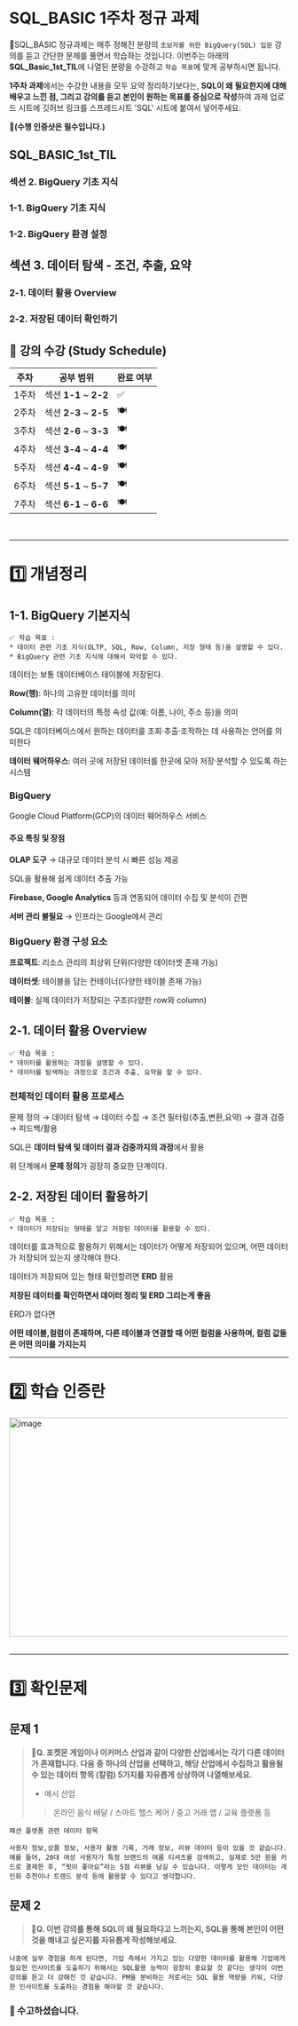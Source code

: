 # SQL_BASIC 1주차 정규 과제 

📌SQL_BASIC 정규과제는 매주 정해진 분량의 `초보자를 위한 BigQuery(SQL) 입문` 강의를 듣고 간단한 문제를 풀면서 학습하는 것입니다. 이번주는 아래의 **SQL_Basic_1st_TIL**에 나열된 분량을 수강하고 `학습 목표`에 맞게 공부하시면 됩니다.

**1주차 과제**에서는 수강한 내용을 모두 요약 정리하기보다는, **SQL이 왜 필요한지에 대해 배우고 느낀 점, 그리고 강의를 듣고 본인이 원하는 목표를 중심으로 작성**하여 과제 업로드 시트에 깃허브 링크를 스프레드시트 'SQL' 시트에 붙여서 넣어주세요. 

**👀(수행 인증샷은 필수입니다.)** 

## SQL_BASIC_1st_TIL

### 섹션 2. BigQuery 기초 지식

### 1-1. BigQuery 기초 지식

### 1-2. BigQuery 환경 설정

## 섹션 3. 데이터 탐색 - 조건, 추출, 요약

### 2-1. 데이터 활용 Overview 

### 2-2. 저장된 데이터 확인하기

## 🏁 강의 수강 (Study Schedule)

| 주차  | 공부 범위              | 완료 여부 |
| ----- | ---------------------- | --------- |
| 1주차 | 섹션 **1-1** ~ **2-2** | ✅         |
| 2주차 | 섹션 **2-3** ~ **2-5** | 🍽️         |
| 3주차 | 섹션 **2-6** ~ **3-3** | 🍽️         |
| 4주차 | 섹션 **3-4** ~ **4-4** | 🍽️         |
| 5주차 | 섹션 **4-4** ~ **4-9** | 🍽️         |
| 6주차 | 섹션 **5-1** ~ **5-7** | 🍽️         |
| 7주차 | 섹션 **6-1** ~ **6-6** | 🍽️         |


<br>

<!-- 여기까진 그대로 둬 주세요-->

---

# 1️⃣ 개념정리 
<!-- 강의 수강 이후에 아래의 학습 목표에 맞게 개념을 자유롭게 정리해주세요.-->
## 1-1. BigQuery 기본지식

~~~
✅ 학습 목표 :
* 데이터 관련 기초 지식(OLTP, SQL, Row, Column, 저장 형태 등)을 설명할 수 있다. 
* BigQuery 관련 기초 지식에 대해서 파악할 수 있다. 
~~~

<!-- 새롭게 배운 내용을 자유롭게 정리해주세요.-->
데이터는 보통 데이터베이스 테이블에 저장된다.

**Row(행)**: 하나의 고유한 데이터를 의미

**Column(열)**: 각 데이터의 특정 속성 값(예: 이름, 나이, 주소 등)을 의미

SQL은 데이터베이스에서 원하는 데이터를 조회·추출·조작하는 데 사용하는 언어를 의미한다

**데이터 웨어하우스**: 여러 곳에 저장된 데이터를 한곳에 모아 저장·분석할 수 있도록 하는 시스템

### BigQuery
Google Cloud Platform(GCP)의 데이터 웨어하우스 서비스
#### 주요 특징 및 장점

**OLAP 도구** → 대규모 데이터 분석 시 빠른 성능 제공

SQL을 활용해 쉽게 데이터 추출 가능

**Firebase, Google Analytics** 등과 연동되어 데이터 수집 및 분석이 간편

**서버 관리 불필요** → 인프라는 Google에서 관리


### BigQuery 환경 구성 요소
**프로젝트**: 리소스 관리의 최상위 단위(다양한 데이터셋 존재 가능)

**데이터셋**: 테이블을 담는 컨테이너(다양한 테이블 존재 가능)

**테이블**: 실제 데이터가 저장되는 구조(다양한 row와 column)


## 2-1. 데이터 활용 Overview

~~~
✅ 학습 목표 :
* 데이터를 활용하는 과정을 설명할 수 있다.
* 데이터를 탐색하는 과정으로 조건과 추출, 요약을 할 수 있다. 
~~~

<!-- 새롭게 배운 내용을 자유롭게 정리해주세요.-->
### 전체적인 데이터 활용 프로세스
문제 정의 → 데이터 탐색 → 데이터 수집 → 조건 필터링(추출,변환,요약) → 결과 검증 → 피드백/활용

SQL은 **데이터 탐색 및 데이터 결과 검증까지의 과정**에서 활용

위 단계에서 **문제 정의**가 굉장히 중요한 단계이다.



## 2-2. 저장된 데이터 활용하기

~~~
✅ 학습 목표 :
* 데이터가 저장되는 형태를 알고 저장된 데이터를 활용할 수 있다. 
~~~



<!-- 새롭게 배운 내용을 자유롭게 정리해주세요.-->

데이터를 효과적으로 활용하기 위해서는 
데이터가 어떻게 저장되어 있으며, 어떤 데이터가 저장되어 있는지 생각해야 한다.

데이터가 저장되어 있는 형태 확인할려면 **ERD** 활용

**저장된 데이터를 확인하면서 데이터 정리 및 ERD 그리는게 좋음**

ERD가 없다면 

**어떤 테이블,컬럼이 존재하며, 다른 테이블과 연결할 때 어떤 컬럼을 사용하며, 컬럼 값들은 어떤 의미를 가지는지**


---
# 2️⃣ 학습 인증란
<!-- 이 글을 지우고, 여기에 학습한 것을 인증해주세요.-->
<img width="820" height="395" alt="image" src="https://github.com/user-attachments/assets/2288f1d9-c409-4791-9785-bda32688174a" />


<br>
<br>

---

# 3️⃣ 확인문제

## 문제 1

> **🧚Q. 포켓몬 게임이나 이커머스 산업과 같이 다양한 산업에서는 각기 다른 데이터가 존재합니다. 다음 중 하나의 산업을 선택하고, 해당 산업에서 수집하고 활용될 수 있는 데이터 항목 (칼럼) 5가지를 자유롭게 상상하여 나열해보세요.**
>
> - 예시 산업 
>
> >  온라인 음식 배달 / 스마트 헬스 케어 / 중고 거래 앱 / 교육 플랫폼 등 

<!--현실과 데이터 분석의 연결 고리를 상상하고, 데이터를 저장하는 형태를 활용하는 문제입니다. -->

<!--학습한 개념을 활용하여 자유롭게 설명해 보세요. 구체적인 예시를 들어 설명하면 더욱 좋습니다.-->

~~~
패션 플랫폼 관련 데이터 항목

사용자 정보,상품 정보, 사용자 활동 기록, 거래 정보, 리뷰 데이터 등이 있을 것 같습니다.
예를 들어, 20대 여성 사용자가 특정 브랜드의 여름 티셔츠를 검색하고, 실제로 5만 원을 카드로 결제한 후, “핏이 좋아요”라는 5점 리뷰를 남길 수 있습니다. 이렇게 모인 데이터는 개인화 추천이나 트렌드 분석 등에 활용할 수 있다고 생각합니다.
~~~



## 문제 2

> **🧚Q. 이번 강의를 통해 SQL이 왜 필요하다고 느끼는지, SQL을 통해 본인이 어떤 것을 해내고 싶은지를 자유롭게 작성해보세요.**

~~~
나중에 실무 경험을 하게 된다면, 기업 측에서 가지고 있는 다양한 데이터를 활용해 기업에게 필요한 인사이트를 도출하기 위해서는 SQL활용 능력이 굉장히 중요할 것 같다는 생각이 이번 강의를 듣고 더 강해진 것 같습니다. PM을 분비하는 저로서는 SQL 활용 역량을 키워, 다양한 인사이트를 도출하는 경험을 해야할 것 같습니다.
~~~



### 🎉 수고하셨습니다.
